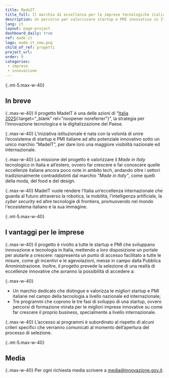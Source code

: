 ```yaml
---
title: MadeIT
title_full: Il marchio di eccellenza per le imprese tecnologiche italiane
description: Un percorso per valorizzare startup e PMI innovative in Italia e all’estero
lang: it
layout: page-project
dashboard_daily: true
ref: made-it
logo: made-it_new.png
child_of_ref: progetti
project_url: 
order: 9
categories:
 - imprese
 - innovazione
---
```


{:.mt-5.max-w-40}
## In breve

{:.max-w-40}
Il progetto MadeIT è una delle azioni di “[Italia 2025](https://innovazione.gov.it/presentazione-piano-innovazione/){:target="_blank" rel="noopener noreferrer"}”, la strategia per l’innovazione tecnologica e la digitalizzazione del Paese.

{:.max-w-40}
L’iniziativa istituzionale è nata con la volontà di unire l’ecosistema di startup e PMI italiane ad alto potenziale innovativo sotto un unico marchio "MadeIT", per dare loro una maggiore visibilità nazionale ed internazionale.

{:.max-w-40}
La missione del progetto è valorizzare il _Made in Italy_ tecnologico in Italia e all’estero, ovvero far crescere e far conoscere quelle eccellenze italiane ancora poco note in ambito tech, andando oltre i settori tradizionalmente contraddistinti dal marchio _"Made in Italy"_, come quelli della moda, del food e del design.

{:.max-w-40}
MadeIT vuole rendere l’Italia un’eccellenza internazionale che guarda al futuro attraverso la robotica, la mobilità, l’intelligenza artificiale, la _cyber security_ ed altre tecnologie di frontiera, promuovendo nel mondo l'ecosistema italiano e la sua immagine. 

{:.mt-5.max-w-40}
## I vantaggi per le imprese

{:.max-w-40}
Il progetto è rivolto a tutte le startup e PMI che sviluppano innovazione e tecnologia in Italia, mettendo a loro disposizione un portale per aiutarle a crescere: rappresenta un punto di accesso facilitato a tutte le misure, come gli incentivi e le agevolazioni, messe in campo dalla Pubblica Amministrazione. Inoltre, il progetto prevede la selezione di una realtà di eccellenze innovative che avranno la possibilità di accedere a:

{:.max-w-40}
* Un marchio dedicato che distingue e valorizza le migliori startup e PMI italiane nel campo della tecnologia a livello nazionale ed internazionale;
* Tre programmi che coprono le tre fasi di sviluppo di una startup, ovvero percorsi di formazione mirata per le migliori imprese innovative su come far crescere il proprio business, specialmente a livello internazionale.

{:.max-w-40}
L’accesso  ai programmi è subordinato al rispetto di alcuni criteri specifici che verranno comunicati al momento dell’apertura del processo di selezione.

{:.mt-5.max-w-40}
## Media

{:.max-w-40}
Per ogni richiesta media scrivere a [media@innovazione.gov.it](mailto:media@innovazione.gov.it).
